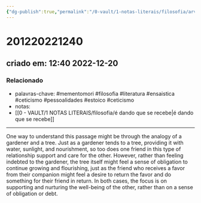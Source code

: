 ```yaml
---
{"dg-publish":true,"permalink":"/0-vault/1-notas-literais/filosofia/arvore-da-generosidade/","tags":["mementomori","filosofia","literatura","ensaistica","ceticismo","pessoalidades","estoico"],"dgHomeLink":true,"dgShowLocalGraph":true,"dgShowFileTree":true,"dgEnableSearch":true}
---
```


# 201220221240
## criado em: 12:40 2022-12-20

### Relacionado
- palavras-chave: #mementomori  #filosofia #literatura #ensaistica #ceticismo #pessoalidades #estoico #ceticismo
- notas: 
- [[0 - VAULT/1 NOTAS LITERAIS/filosofia/é dando que se recebe\|é dando que se recebe]]
---
One way to understand this passage might be through the analogy of a gardener and a tree. Just as a gardener tends to a tree, providing it with water, sunlight, and nourishment, so too does one friend in this type of relationship support and care for the other. However, rather than feeling indebted to the gardener, the tree itself might feel a sense of obligation to continue growing and flourishing, just as the friend who receives a favor from their companion might feel a desire to return the favor and do something for their friend in return. In both cases, the focus is on supporting and nurturing the well-being of the other, rather than on a sense of obligation or debt.